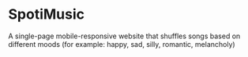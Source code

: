 # SpotiMusic
A single-page mobile-responsive website that shuffles songs based on different moods (for example: happy, sad, silly, romantic, melancholy)
